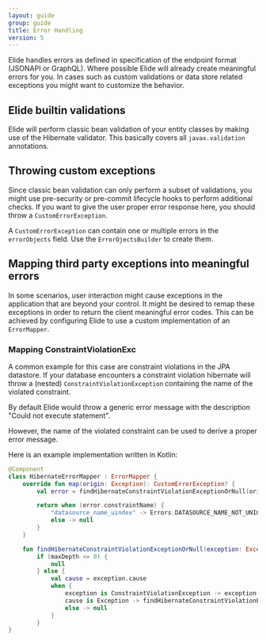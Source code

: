 ```yaml
---
layout: guide
group: guide
title: Error Handling
version: 5
---
```

<style>
.annotation-list {
    font-size: 14pt;
    margin: 0 auto;
    max-width: 800px;
}

.annotation-list .list-label {
    font-weight: bold;
}

.annotation-list .list-value {
    margin-left: 10px;
}

.annotation-list .code-font {
    font-family: "Courier New", Courier, monospace;
    margin-left: 10px;
}
</style>

Elide handles errors as defined in specification of the endpoint format (JSONAPI or GraphQL). Where possible Elide will
already create meaningful errors for you. In cases such as custom validations or data store related exceptions you might
want to customize the behavior.

## Elide builtin validations

Elide will perform classic bean validation of your entity classes by making use of the Hibernate validator. This
basically covers all `javax.validation` annotations.

## Throwing custom exceptions

Since classic bean validation can only perform a subset of validations, you might use pre-security or pre-commit
lifecycle hooks to perform additional checks. If you want to give the user proper error response here, you should
throw a `CustomErrorException`.

A `CustomErrorException` can contain one or multiple errors in the `errorObjects` field. Use the `ErrorOjectsBuilder`
to create them.

## Mapping third party exceptions into meaningful errors

In some scenarios, user interaction might cause exceptions in the application that are beyond your control. It might be
desired to remap these exceptions in order to return the client meaningful error codes. This can be achieved by
configuring Elide to use a custom implementation of an `ErrorMapper`.

### Mapping ConstraintViolationExc

A common example for this case are constraint violations in the JPA datastore. If your database encounters a constraint
violation hibernate will throw a (nested) `ConstraintViolationException` containing the name of the violated constraint.

By default Elide would throw a generic error message with the description "Could not execute statement".

However, the name of the violated constraint can be used to derive a proper error message.

Here is an example implementation written in Kotlin:

```kotlin
@Component
class HibernateErrorMapper : ErrorMapper {
    override fun map(origin: Exception): CustomErrorException? {
        val error = findHibernateConstraintViolationExceptionOrNull(origin) ?: return null

        return when (error.constraintName) {
            "datasource_name_uindex" -> Errors.DATASOURCE_NAME_NOT_UNIQUE.asElideError()
            else -> null
        }
    }

    fun findHibernateConstraintViolationExceptionOrNull(exception: Exception, maxDepth: Int = 5): ConstraintViolationException? =
        if (maxDepth <= 0) {
            null
        } else {
            val cause = exception.cause
            when {
                exception is ConstraintViolationException -> exception
                cause is Exception -> findHibernateConstraintViolationExceptionOrNull(cause, maxDepth - 1)
                else -> null
            }
        }
}

```

